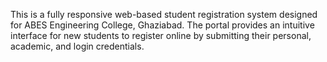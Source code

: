 This is a fully responsive web-based student registration system designed for ABES Engineering College, Ghaziabad. The portal provides an intuitive interface for new students to register online by submitting their personal, academic, and login credentials.
